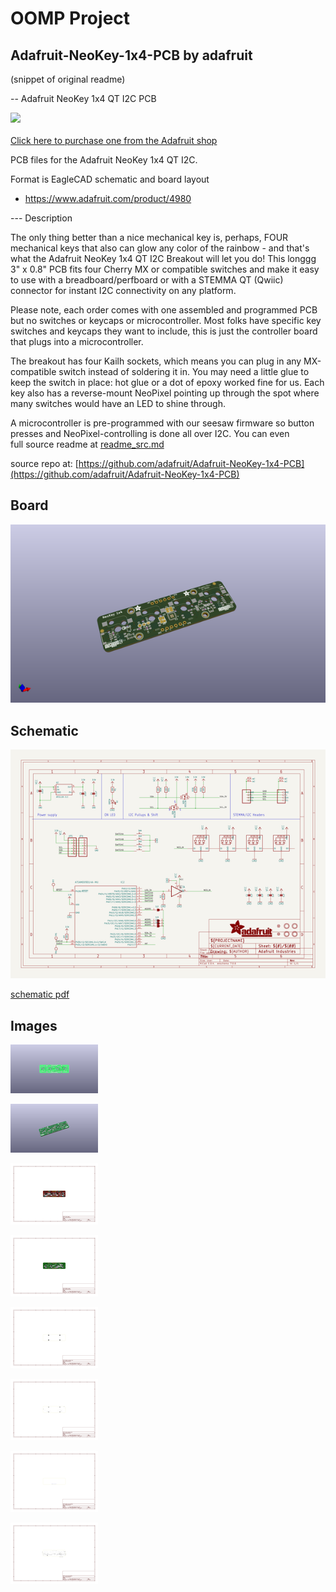 # OOMP Project  
## Adafruit-NeoKey-1x4-PCB  by adafruit  
  
(snippet of original readme)  
  
-- Adafruit NeoKey 1x4 QT I2C PCB  
  
<a href="http://www.adafruit.com/products/4980"><img src="assets/4980.jpg?raw=true" width="500px"><br/>  
Click here to purchase one from the Adafruit shop</a>  
  
PCB files for the Adafruit NeoKey 1x4 QT I2C.   
  
Format is EagleCAD schematic and board layout  
* https://www.adafruit.com/product/4980  
  
--- Description  
  
The only thing better than a nice mechanical key is, perhaps, FOUR mechanical keys that also can glow any color of the rainbow - and that's what the Adafruit NeoKey 1x4 QT I2C Breakout will let you do! This longgg 3" x 0.8" PCB fits four Cherry MX or compatible switches and make it easy to use with a breadboard/perfboard or with a STEMMA QT (Qwiic) connector for instant I2C connectivity on any platform.  
  
Please note, each order comes with one assembled and programmed PCB but no switches or keycaps or microcontroller. Most folks have specific key switches and keycaps they want to include, this is just the controller board that plugs into a microcontroller.  
  
The breakout has four Kailh sockets, which means you can plug in any MX-compatible switch instead of soldering it in. You may need a little glue to keep the switch in place: hot glue or a dot of epoxy worked fine for us. Each key also has a reverse-mount NeoPixel pointing up through the spot where many switches would have an LED to shine through.  
  
A microcontroller is pre-programmed with our seesaw firmware so button presses and NeoPixel-controlling is done all over I2C. You can even   
  full source readme at [readme_src.md](readme_src.md)  
  
source repo at: [https://github.com/adafruit/Adafruit-NeoKey-1x4-PCB](https://github.com/adafruit/Adafruit-NeoKey-1x4-PCB)  
## Board  
  
[![working_3d.png](working_3d_600.png)](working_3d.png)  
## Schematic  
  
[![working_schematic.png](working_schematic_600.png)](working_schematic.png)  
  
[schematic pdf](working_schematic.pdf)  
## Images  
  
[![working_3D_bottom.png](working_3D_bottom_140.png)](working_3D_bottom.png)  
  
[![working_3D_top.png](working_3D_top_140.png)](working_3D_top.png)  
  
[![working_assembly_page_01.png](working_assembly_page_01_140.png)](working_assembly_page_01.png)  
  
[![working_assembly_page_02.png](working_assembly_page_02_140.png)](working_assembly_page_02.png)  
  
[![working_assembly_page_03.png](working_assembly_page_03_140.png)](working_assembly_page_03.png)  
  
[![working_assembly_page_04.png](working_assembly_page_04_140.png)](working_assembly_page_04.png)  
  
[![working_assembly_page_05.png](working_assembly_page_05_140.png)](working_assembly_page_05.png)  
  
[![working_assembly_page_06.png](working_assembly_page_06_140.png)](working_assembly_page_06.png)  
